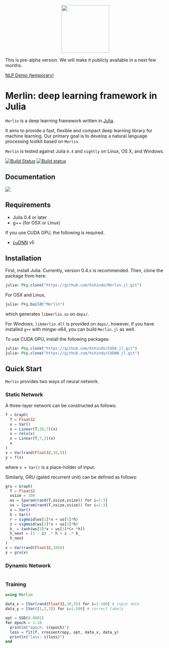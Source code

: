 <p align="center"><img src="https://github.com/hshindo/Merlin.jl/blob/master/Merlin.png" width="150"></p>

This is pre-alpha version. We will make it publicly available in a next few months.

[NLP Demo (temporary)](http://158.199.141.203/)

# Merlin: deep learning framework in Julia

`Merlin` is a deep learning framework written in [Julia](http://julialang.org/).

It aims to provide a fast, flexible and compact deep learning library for machine learning.
Our primary goal is to develop a natural language processing toolkit based on `Merlin`.

`Merlin` is tested against Julia `0.4` and `nightly` on Linux, OS X, and Windows.

[![Build Status](https://travis-ci.org/hshindo/Merlin.jl.svg?branch=master)](https://travis-ci.org/hshindo/Merlin.jl)
[![Build status](https://ci.appveyor.com/api/projects/status/v2u1kyjy61ph0ihn/branch/master?svg=true)](https://ci.appveyor.com/project/hshindo/merlin-jl/branch/master)

## Documentation
[![](https://img.shields.io/badge/docs-latest-blue.svg)](http://hshindo.github.io/Merlin.jl/latest/)

## Requirements
- Julia 0.4 or later
- g++ (for OSX or Linux)

If you use CUDA GPU, the following is required.
- [cuDNN](https://developer.nvidia.com/cudnn) v5

## Installation
First, install Julia. Currently, version 0.4.x is recommended.
Then, clone the package from here:
```julia
julia> Pkg.clone("https://github.com/hshindo/Merlin.jl.git")
```
For OSX and Linux,
```julia
julia> Pkg.build("Merlin")
```
which generates `libmerlin.so` on `deps/`.

For Windows, `libmerlin.dll` is provided on `deps/`, however,
if you have installed `g++` with mingw-x64, you can build `Merlin.jl` as well.

To use CUDA GPU, install the following packages:
```julia
julia> Pkg.clone("https://github.com/hshindo/CUDA.jl.git")
julia> Pkg.clone("https://github.com/hshindo/CUDNN.jl.git")
```

## Quick Start
`Merlin` provides two ways of neural network.

### Static Network
A three-layer network can be constructed as follows:
```julia
f = Graph(
  T = Float32
  x = Var()
  x = Linear(T,10,7)(x)
  x = relu(x)
  x = Linear(T,7,3)(x)
  x
)
x = Var(rand(Float32,10,5))
y = f(x)
```
where `x = Var()` is a place-holder of input.

Similarly, GRU (gated recurrent unit) can be defined as follows:
```julia
gru = Graph(
  T = Float32
  xsize = 100
  ws = [param(rand(T,xsize,xsize)) for i=1:3]
  us = [param(rand(T,xsize,xsize)) for i=1:3]
  x = Var()
  h = Var()
  r = sigmoid(ws[1]*x + us[1]*h)
  z = sigmoid(ws[2]*x + us[2]*h)
  h_ = tanh(ws[3]*x + us[3]*(r.*h))
  h_next = (1 - z) .* h + z .* h_
  h_next
)
x = Var(rand(Float32,100))
y = gru(x)
```

### Dynamic Network
```julia

```

### Training
```julia
using Merlin

data_x = [Var(rand(Float32,10,5)) for i=1:100] # input data
data_y = [Var([1,2,3]) for i=1:100] # correct labels

opt = SGD(0.0001)
for epoch = 1:10
  println("epoch: $(epoch)")
  loss = fit(f, crossentropy, opt, data_x, data_y)
  println("loss: $(loss)")
end
```
